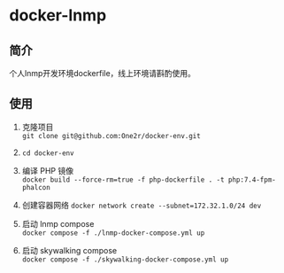 # docker-lnmp

## 简介
个人lnmp开发环境dockerfile，线上环境请斟酌使用。

## 使用

1. 克隆项目  
```git clone git@github.com:One2r/docker-env.git```  

2. ```cd docker-env```

2. 编译 PHP 镜像  
```docker build --force-rm=true -f php-dockerfile . -t php:7.4-fpm-phalcon```

3. 创建容器网络
```docker network create --subnet=172.32.1.0/24 dev```

4. 启动 lnmp compose  
```docker compose -f ./lnmp-docker-compose.yml up```

5. 启动 skywalking compose  
```docker compose -f ./skywalking-docker-compose.yml up```
